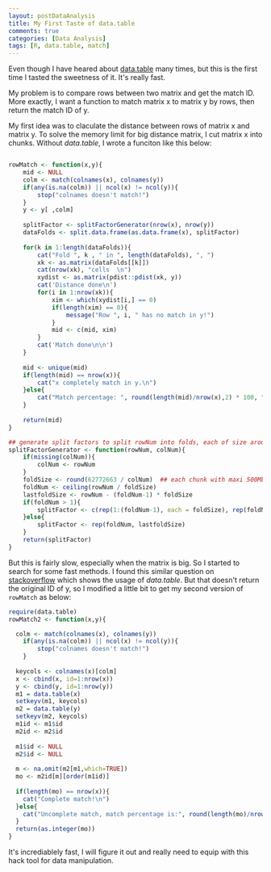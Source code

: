 ```yaml
---
layout: postDataAnalysis
title: My First Taste of data.table
comments: true
categories: [Data Analysis]
tags: [R, data.table, match]
---
```



Even though I have heared about [data.table](https://cran.r-project.org/web/packages/data.table/index.html) many times, but this is the first time I tasted the sweetness of it. It's really fast.

My problem is to compare rows between two matrix and get the match ID. More exactly, I want a function to match matrix x to matrix y by rows, then return the match ID of y.

My first idea was to claculate the distance between rows of matrix x and matrix y. To solve the memory limit for big distance matrix, I cut matrix x into chunks. Without *data.table*, I wrote a funciton like this below:

```R

rowMatch <- function(x,y){
    mid <- NULL
    colm <- match(colnames(x), colnames(y))
    if(any(is.na(colm)) || ncol(x) != ncol(y)){
        stop("colnames doesn't match!")
    }
    y <- y[ ,colm]
    
    splitFactor <- splitFactorGenerator(nrow(x), nrow(y))
    dataFolds <- split.data.frame(as.data.frame(x), splitFactor)
    
    for(k in 1:length(dataFolds)){
        cat("Fold ", k , " in ", length(dataFolds), ", ")
        xk <- as.matrix(dataFolds[[k]])
        cat(nrow(xk), "cells  \n")
        xydist <- as.matrix(pdist::pdist(xk, y))
        cat('Distance done\n')
        for(i in 1:nrow(xk)){
            xim <- which(xydist[i,] == 0)
            if(length(xim) == 0){
                message("Row ", i, " has no match in y!")
            }
            mid <- c(mid, xim)
        }
        cat('Match done\n\n')
    }
    
    mid <- unique(mid)
    if(length(mid) == nrow(x)){
        cat("x completely match in y.\n")
    }else{
        cat("Match percentage: ", round(length(mid)/nrow(x),2) * 100, "%.\n")
    }
    
    return(mid)
} 

## generate split factors to split rowNum into folds, each of size around foldSize
splitFactorGenerator <- function(rowNum, colNum){
    if(missing(colNum)){
        colNum <- rowNum
    }
    foldSize <- round(62772663 / colNum)  ## each chunk with maxi 500Mb
    foldNum <- ceiling(rowNum / foldSize)
    lastfoldSize <- rowNum - (foldNum-1) * foldSize
    if(foldNum > 1){
        splitFactor <- c(rep(1:(foldNum-1), each = foldSize), rep(foldNum, lastfoldSize))
    }else{
        splitFactor <- rep(foldNum, lastfoldSize)
    }
    return(splitFactor)
}
```

But this is fairly slow, especially when the matrix is big. So I started to search for some fast methods. I found this similar question on [stackoverflow](http://stackoverflow.com/questions/9316946/comparing-rows-between-two-matrices) which shows the usage of *data.table*. But that doesn't return the original ID of y, so I modified a little bit to get my second version of `rowMatch` as below:

```R
require(data.table)
rowMatch2 <- function(x,y){

  colm <- match(colnames(x), colnames(y))
    if(any(is.na(colm)) || ncol(x) != ncol(y)){
        stop("colnames doesn't match!")
    }
  
  keycols <- colnames(x)[colm]
  x <- cbind(x, id=1:nrow(x))
  y <- cbind(y, id=1:nrow(y))
  m1 = data.table(x)
  setkeyv(m1, keycols)
  m2 = data.table(y)
  setkeyv(m2, keycols)
  m1id <- m1$id
  m2id <- m2$id
  
  m1$id <- NULL
  m2$id <- NULL
  
  m <- na.omit(m2[m1,which=TRUE])
  mo <- m2id[m][order(m1id)]
  
  if(length(mo) == nrow(x)){
    cat("Complete match!\n")
  }else{
    cat("Uncomplete match, match percentage is:", round(length(mo)/nrow(x), 4)*100, "%\n")
  }
  return(as.integer(mo))
}
```

It's incrediablely fast, I will figure it out and really need to equip with this hack tool for data manipulation.